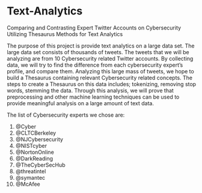 # Text-Analytics
Comparing and Contrasting Expert Twitter Accounts on Cybersecurity Utilizing Thesaurus Methods for Text Analytics

The purpose of this project is provide text analytics on a large data set. The large data set consists of thousands of tweets.  The tweets that we will be analyzing are from 10 Cybersecurity related Twitter accounts. By collecting data, we will try to find the difference from each cybersecurity expert’s profile, and compare them. Analyzing this large mass of tweets, we hope to build a Thesaurus containing relevant Cybersecurity related concepts. The steps to create a Thesaurus on this data includes; tokenizing, removing stop words, stemming the data. Through this analysis, we will prove that preprocessing and other machine learning techniques can be used to provide meaningful analysis on a large amount of text data.

The list of Cybersecurity experts we chose are:
1.	@Cyber
2.	@CLTCBerkeley
3.	@NJCybersecurity
4.	@NISTcyber
5.	@NortonOnline
6.	@DarkReading
7.	@TheCyberSecHub
8.	@threatintel
9.	@symantec
10.	@McAfee
